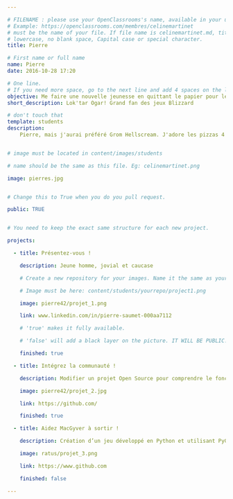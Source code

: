 ```yaml
---

# FILENAME : please use your OpenClassrooms's name, available in your url.
# Example: https://openclassrooms.com/membres/celinemartinet
# must be the name of your file. If file name is celinemartinet.md, title is celinemartinet.
# lowercase, no blank space, Capital case or special character.
title: Pierre

# First name or full name
name: Pierre
date: 2016-10-28 17:20

# One line.
# If you need more space, go to the next line and add 4 spaces on the left, as in 'description'.
objective: Me faire une nouvelle jeunesse en quittant le papier pour le digital.
short_description: Lok'tar Ogar! Grand fan des jeux Blizzard

# don't touch that
template: students
description:
    Pierre, mais j'aurai préféré Grom Hellscream. J'adore les pizzas 4 fromages, le surf, la musique. Et je fais une formation développeur d'appli Python.


# image must be located in content/images/students

# name should be the same as this file. Eg: celinemartinet.png

image: pierres.jpg


# Change this to True when you do you pull request.

public: TRUE


# You need to keep the exact same structure for each new project.

projects:

  - title: Présentez-vous !

    description: Jeune homme, jovial et caucase

    # Create a new repository for your images. Name it the same as your nickname and profile picture.

    # Image must be here: content/students/yourrepo/project1.png

    image: pierre42/projet_1.png

    link: www.linkedin.com/in/pierre-saumet-000aa7112

    # 'true' makes it fully available.

    # 'false' will add a black layer on the picture. IT WILL BE PUBLIC!

    finished: true

  - title: Intégrez la communauté !

    description: Modifier un projet Open Source pour comprendre le fonctionnement de Git, de Github et des pull requests. 

    image: pierre42/projet_2.jpg

    link: https://github.com/

    finished: true

  - title: Aidez MacGyver à sortir !

    description: Création d’un jeu développé en Python et utilisant PyGame.

    image: ratus/projet_3.png

    link: https://www.github.com

    finished: false

---
```


